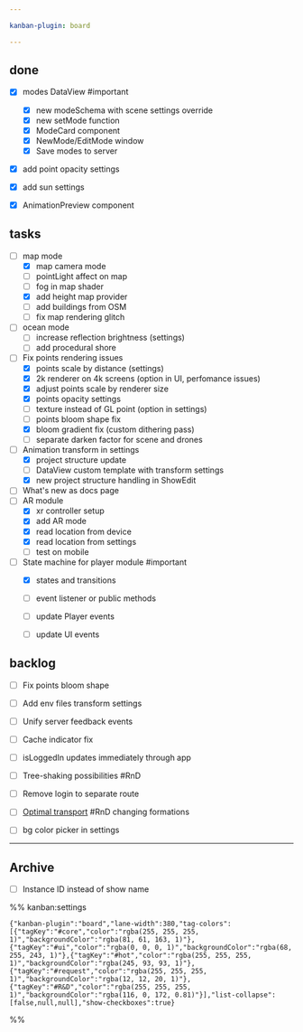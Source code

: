 ```yaml
---

kanban-plugin: board

---
```


## done

- [x] modes DataView #important 
	- [x] new modeSchema with scene settings override
	- [x] new setMode function
	- [x] ModeCard component
	- [x] NewMode/EditMode window
	- [x] Save modes to server
- [x] add point opacity settings
- [x] add sun settings
- [x] AnimationPreview component


## tasks

- [ ] map mode
	- [x] map camera mode
	- [ ] pointLight affect on map
	- [ ] fog in map shader
	- [x] add height map provider
	- [ ] add buildings from OSM
	- [ ] fix map rendering glitch
- [ ] ocean mode
	- [ ] increase reflection brightness (settings)
	- [ ] add procedural shore
- [ ] Fix points rendering issues
	- [x] points scale by distance (settings)
	- [x] 2k renderer on 4k screens (option in UI, perfomance issues)
	- [x] adjust points scale by renderer size
	- [x] points opacity settings
	- [ ] texture instead of GL point (option in settings)
	- [ ] points bloom shape fix
	- [x] bloom gradient fix (custom dithering pass)
	- [ ] separate darken factor for scene and drones
- [ ] Animation transform in settings
	- [x] project structure update
	- [ ] DataView custom template with transform settings
	- [x] new project structure handling in ShowEdit
- [ ] What's new as docs page
- [ ] AR module
	- [x] xr controller setup
	- [x] add AR mode
	- [x] read location from device
	- [x] read location from settings
	- [ ] test on mobile
- [ ] State machine for player module #important 
	- [x] states and transitions
	- [ ] event listener or public methods
	- [ ] update Player events
	- [ ] update UI events


## backlog

- [ ] Fix points bloom shape
- [ ] Add env files transform settings
- [ ] Unify server feedback events
- [ ] Cache indicator fix
- [ ] isLoggedIn updates immediately through app
- [ ] Tree-shaking possibilities #RnD
- [ ] Remove login to separate route
- [ ] [Optimal transport](https://www.google.com/search?q=optimal+transport+coupling&sca_esv=f020a7a3a9c0faaa&sxsrf=ADLYWIK-NsO6v9ZSkFdeCm3qQ591whOhJQ%3A1733213611940&source=hp&ei=q71OZ-fCN_OWxc8P1siY-QU&iflsig=AL9hbdgAAAAAZ07Lu1QH9-LBoamc-R5n9c2_-YWaTdRj&ved=0ahUKEwinxKHtk4uKAxVzS_EDHVYkJl8Q4dUDCBc&uact=5&oq=optimal+transport+coupling&gs_lp=Egdnd3Mtd2l6IhpvcHRpbWFsIHRyYW5zcG9ydCBjb3VwbGluZzIFEAAYgAQyCxAAGIAEGIYDGIoFMgsQABiABBiGAxiKBTILEAAYgAQYhgMYigVIigdQAFgAcAB4AJABAJgB9wGgAfcBqgEDMi0xuAEDyAEA-AEC-AEBmAIBoAKHApgDAJIHAzItMaAH7gI&sclient=gws-wiz) #RnD changing formations
- [ ] bg color picker in settings


***

## Archive

- [ ] Instance ID instead of show name

%% kanban:settings
```
{"kanban-plugin":"board","lane-width":380,"tag-colors":[{"tagKey":"#core","color":"rgba(255, 255, 255, 1)","backgroundColor":"rgba(81, 61, 163, 1)"},{"tagKey":"#ui","color":"rgba(0, 0, 0, 1)","backgroundColor":"rgba(68, 255, 243, 1)"},{"tagKey":"#hot","color":"rgba(255, 255, 255, 1)","backgroundColor":"rgba(245, 93, 93, 1)"},{"tagKey":"#request","color":"rgba(255, 255, 255, 1)","backgroundColor":"rgba(12, 12, 20, 1)"},{"tagKey":"#R&D","color":"rgba(255, 255, 255, 1)","backgroundColor":"rgba(116, 0, 172, 0.81)"}],"list-collapse":[false,null,null],"show-checkboxes":true}
```
%%